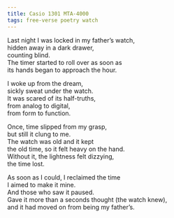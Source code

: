 ```yaml
---
title: Casio 1301 MTA-4000
tags: free-verse poetry watch
---
```


Last night I was locked in my father’s watch,\
hidden away in a dark drawer,\
counting blind.\
The timer started to roll over as soon as\
its hands began to approach the hour.

I woke up from the dream,\
sickly sweat under the watch.\
It was scared of its half-truths,\
from analog to digital,\
from form to function.

Once, time slipped from my grasp,\
but still it clung to me.\
The watch was old and it kept\
the old time, so it felt heavy on the hand.\
Without it, the lightness felt dizzying,\
the time lost.

As soon as I could, I reclaimed the time\
I aimed to make it mine.\
And those who saw it paused.\
Gave it more than a seconds thought (the watch knew),\
and it had moved on from being my father’s.
